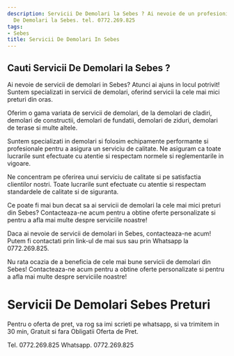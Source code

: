 ```yaml
---
description: Servicii De Demolari la Sebes ? Ai nevoie de un profesionist in Servicii
  De Demolari la Sebes. tel. 0772.269.825
tags:
- Sebes
title: Servicii De Demolari In Sebes
---
```



## Cauti Servicii De Demolari la Sebes ?

Ai nevoie de servicii de demolari in Sebes? Atunci ai ajuns in locul potrivit! 
Suntem specializati in servicii de demolari, oferind servicii la cele mai mici preturi din oras. 

Oferim o gama variata de servicii de demolari, de la demolari de cladiri, demolari de constructii, demolari de fundatii, demolari de ziduri, demolari de terase si multe altele. 

Suntem specializati in demolari si folosim echipamente performante si profesionale pentru a asigura un serviciu de calitate. Ne asiguram ca toate lucrarile sunt efectuate cu atentie si respectam normele si reglementarile in vigoare. 

Ne concentram pe oferirea unui serviciu de calitate si pe satisfactia clientilor nostri. Toate lucrarile sunt efectuate cu atentie si respectam standardele de calitate si de siguranta. 

Ce poate fi mai bun decat sa ai servicii de demolari la cele mai mici preturi din Sebes? 
Contacteaza-ne acum pentru a obtine oferte personalizate si pentru a afla mai multe despre serviciile noastre! 

Daca ai nevoie de servicii de demolari in Sebes, contacteaza-ne acum! Putem fi contactati prin link-ul de mai sus sau prin Whatsapp la 0772.269.825. 

Nu rata ocazia de a beneficia de cele mai bune servicii de demolari din Sebes! 
Contacteaza-ne acum pentru a obtine oferte personalizate si pentru a afla mai multe despre serviciile noastre!

# Servicii De Demolari Sebes Preturi
Pentru o oferta de pret, va rog sa imi scrieti pe whatsapp, si va trimitem in 30 min, Gratuit si fara Obligatii Oferta de Pret.

Tel. 0772.269.825
Whatsapp. 0772.269.825